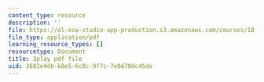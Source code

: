 ```yaml
---
content_type: resource
description: ''
file: https://ol-ocw-studio-app-production.s3.amazonaws.com/courses/18-03sc-differential-equations-fall-2011/3682e4dbb8e56c8c9f7c7e0d78dc45da_2SuTN8rpe4I.pdf
file_type: application/pdf
learning_resource_types: []
resourcetype: Document
title: 3play pdf file
uid: 3682e4db-b8e5-6c8c-9f7c-7e0d78dc45da
---
```

